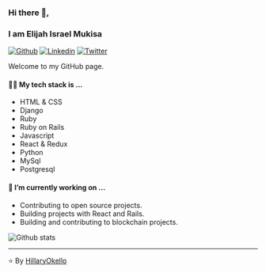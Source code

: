 ### Hi there 👋,
### I am Elijah Israel Mukisa

[![Github](https://img.shields.io/badge/-Github-000?style=flat&logo=Github&logoColor=white)](https://github.com/elijah1israel)
[![Linkedin](https://img.shields.io/badge/-LinkedIn-blue?style=flat&logo=Linkedin&logoColor=white)](https://www.linkedin.com/in/hillary-okello-b173101a4/)
[![Twitter](https://img.shields.io/badge/-Twitter-blue?style=flat&logo=Twitter&logoColor=white)](https://x.com/elijahisrael27)

Welcome to my GitHub page.

#### 👨‍💻 My tech stack is ...
* HTML & CSS
* Django
* Ruby
* Ruby on Rails
* Javascript
* React & Redux
* Python
* MySql
* Postgresql

#### 🔭 I’m currently working on ...
* Contributing to open source projects.
* Building projects with React and Rails.
* Building and contributing to blockchain projects.

![Github stats](https://github-readme-stats.vercel.app/api?username=elijah1israel)

<hr/>


 :star: By [HillaryOkello](https://github.com/elijah1israel)

